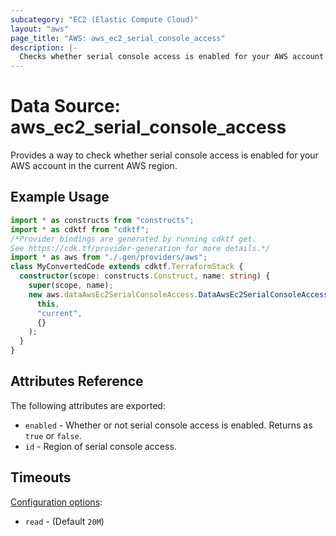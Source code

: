 ```yaml
---
subcategory: "EC2 (Elastic Compute Cloud)"
layout: "aws"
page_title: "AWS: aws_ec2_serial_console_access"
description: |-
  Checks whether serial console access is enabled for your AWS account in the current AWS region.
---
```


# Data Source: aws_ec2_serial_console_access

Provides a way to check whether serial console access is enabled for your AWS account in the current AWS region.

## Example Usage

```typescript
import * as constructs from "constructs";
import * as cdktf from "cdktf";
/*Provider bindings are generated by running cdktf get.
See https://cdk.tf/provider-generation for more details.*/
import * as aws from "./.gen/providers/aws";
class MyConvertedCode extends cdktf.TerraformStack {
  constructor(scope: constructs.Construct, name: string) {
    super(scope, name);
    new aws.dataAwsEc2SerialConsoleAccess.DataAwsEc2SerialConsoleAccess(
      this,
      "current",
      {}
    );
  }
}

```

## Attributes Reference

The following attributes are exported:

* `enabled` - Whether or not serial console access is enabled. Returns as `true` or `false`.
* `id` - Region of serial console access.

## Timeouts

[Configuration options](https://developer.hashicorp.com/terraform/language/resources/syntax#operation-timeouts):

- `read` - (Default `20M`)

<!-- cache-key: cdktf-0.17.0-pre.15 input-fd8b4f696d0f003aee2404884112394191a210b2ad4bf6aac54e22a791bee4ed -->
